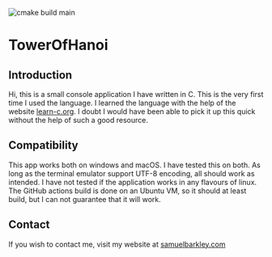 ![cmake build main](https://github.com/samuel-barkley/TowerOfHanoi/actions/workflows/deployment.yml/badge.svg)

# TowerOfHanoi

## Introduction

Hi, this is a small console application I have written in C. This is the very first time I used the language. I learned
the language with the help of the website [learn-c.org](https://www.learn-c.org/). I doubt I would have been able to 
pick it up this quick without the help of such a good resource.

## Compatibility

This app works both on windows and macOS. I have tested this on both. As long as the terminal emulator support UTF-8
encoding, all should work as intended. I have not tested if the application works in any flavours of linux. The GitHub
actions build is done on an Ubuntu VM, so it should at least build, but I can not guarantee that it will work.

## Contact
If you wish to contact me, visit my website at [samuelbarkley.com](https://samuelbarkley.com)
